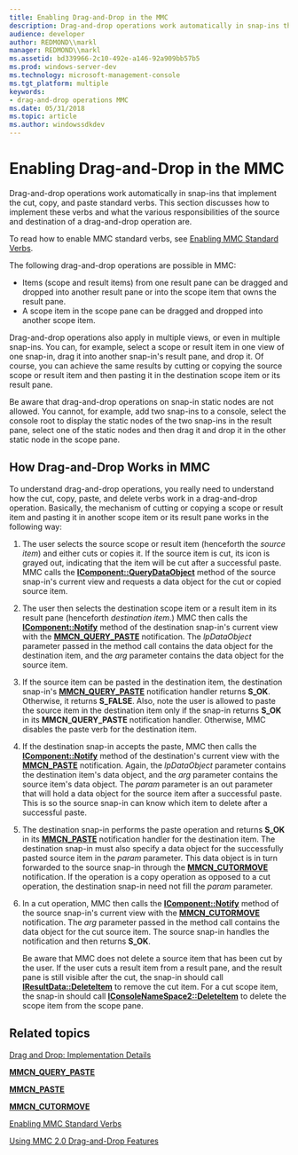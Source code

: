 ```yaml
---
title: Enabling Drag-and-Drop in the MMC
description: Drag-and-drop operations work automatically in snap-ins that implement the cut, copy, and paste standard verbs.
audience: developer
author: REDMOND\\markl
manager: REDMOND\\markl
ms.assetid: bd339966-2c10-492e-a146-92a909bb57b5
ms.prod: windows-server-dev
ms.technology: microsoft-management-console
ms.tgt_platform: multiple
keywords:
- drag-and-drop operations MMC
ms.date: 05/31/2018
ms.topic: article
ms.author: windowssdkdev
---
```


# Enabling Drag-and-Drop in the MMC

Drag-and-drop operations work automatically in snap-ins that implement the cut, copy, and paste standard verbs. This section discusses how to implement these verbs and what the various responsibilities of the source and destination of a drag-and-drop operation are.

To read how to enable MMC standard verbs, see [Enabling MMC Standard Verbs](enabling-mmc-standard-verbs.md).

The following drag-and-drop operations are possible in MMC:

-   Items (scope and result items) from one result pane can be dragged and dropped into another result pane or into the scope item that owns the result pane.
-   A scope item in the scope pane can be dragged and dropped into another scope item.

Drag-and-drop operations also apply in multiple views, or even in multiple snap-ins. You can, for example, select a scope or result item in one view of one snap-in, drag it into another snap-in's result pane, and drop it. Of course, you can achieve the same results by cutting or copying the source scope or result item and then pasting it in the destination scope item or its result pane.

Be aware that drag-and-drop operations on snap-in static nodes are not allowed. You cannot, for example, add two snap-ins to a console, select the console root to display the static nodes of the two snap-ins in the result pane, select one of the static nodes and then drag it and drop it in the other static node in the scope pane.

## How Drag-and-Drop Works in MMC

To understand drag-and-drop operations, you really need to understand how the cut, copy, paste, and delete verbs work in a drag-and-drop operation. Basically, the mechanism of cutting or copying a scope or result item and pasting it in another scope item or its result pane works in the following way:

1.  The user selects the source scope or result item (henceforth the *source item*) and either cuts or copies it. If the source item is cut, its icon is grayed out, indicating that the item will be cut after a successful paste. MMC calls the [**IComponent::QueryDataObject**](icomponent-querydataobject.md) method of the source snap-in's current view and requests a data object for the cut or copied source item.
2.  The user then selects the destination scope item or a result item in its result pane (henceforth *destination item*.) MMC then calls the [**IComponent::Notify**](icomponent-notify.md) method of the destination snap-in's current view with the [**MMCN\_QUERY\_PASTE**](mmcn-query-paste.md) notification. The *lpDataObject* parameter passed in the method call contains the data object for the destination item, and the *arg* parameter contains the data object for the source item.
3.  If the source item can be pasted in the destination item, the destination snap-in's [**MMCN\_QUERY\_PASTE**](mmcn-query-paste.md) notification handler returns **S\_OK**. Otherwise, it returns **S\_FALSE**. Also, note the user is allowed to paste the source item in the destination item only if the snap-in returns **S\_OK** in its **MMCN\_QUERY\_PASTE** notification handler. Otherwise, MMC disables the paste verb for the destination item.
4.  If the destination snap-in accepts the paste, MMC then calls the [**IComponent::Notify**](icomponent-notify.md) method of the destination's current view with the [**MMCN\_PASTE**](mmcn-paste.md) notification. Again, the *lpDataObject* parameter contains the destination item's data object, and the *arg* parameter contains the source item's data object. The *param* parameter is an out parameter that will hold a data object for the source item after a successful paste. This is so the source snap-in can know which item to delete after a successful paste.
5.  The destination snap-in performs the paste operation and returns **S\_OK** in its [**MMCN\_PASTE**](mmcn-paste.md) notification handler for the destination item. The destination snap-in must also specify a data object for the successfully pasted source item in the *param* parameter. This data object is in turn forwarded to the source snap-in through the [**MMCN\_CUTORMOVE**](mmcn-cutormove.md) notification. If the operation is a copy operation as opposed to a cut operation, the destination snap-in need not fill the *param* parameter.
6.  In a cut operation, MMC then calls the [**IComponent::Notify**](icomponent-notify.md) method of the source snap-in's current view with the [**MMCN\_CUTORMOVE**](mmcn-cutormove.md) notification. The *arg* parameter passed in the method call contains the data object for the cut source item. The source snap-in handles the notification and then returns **S\_OK**.

    Be aware that MMC does not delete a source item that has been cut by the user. If the user cuts a result item from a result pane, and the result pane is still visible after the cut, the snap-in should call [**IResultData::DeleteItem**](iresultdata-deleteitem.md) to remove the cut item. For a cut scope item, the snap-in should call [**IConsoleNameSpace2::DeleteItem**](iconsolenamespace2-deleteitem.md) to delete the scope item from the scope pane.

## Related topics

<dl> <dt>

[Drag and Drop: Implementation Details](drag-and-drop-implementation-details.md)
</dt> <dt>

[**MMCN\_QUERY\_PASTE**](mmcn-query-paste.md)
</dt> <dt>

[**MMCN\_PASTE**](mmcn-paste.md)
</dt> <dt>

[**MMCN\_CUTORMOVE**](mmcn-cutormove.md)
</dt> <dt>

[Enabling MMC Standard Verbs](enabling-mmc-standard-verbs.md)
</dt> <dt>

[Using MMC 2.0 Drag-and-Drop Features](using-mmc-2-0-drag-and-drop-features.md)
</dt> </dl>

 

 




